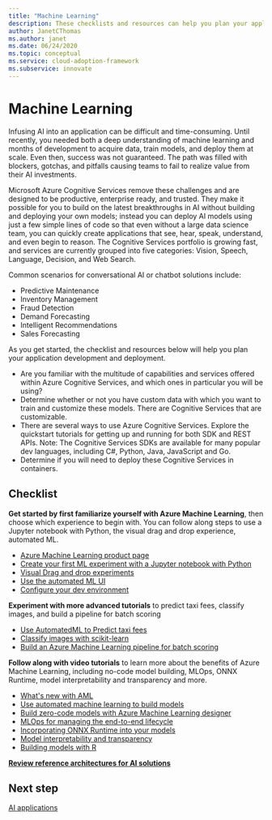 ```yaml
---
title: "Machine Learning"
description: These checklists and resources can help you plan your application development and deployment.
author: JanetCThomas
ms.author: janet
ms.date: 06/24/2020
ms.topic: conceptual
ms.service: cloud-adoption-framework
ms.subservice: innovate
---
```


# Machine Learning

Infusing AI into an application can be difficult and time-consuming. Until recently, you needed both a deep understanding of machine learning and months of development to acquire data, train models, and deploy them at scale. Even then, success was not guaranteed. The path was filled with blockers, gotchas, and pitfalls causing teams to fail to realize value from their AI investments.  

Microsoft Azure Cognitive Services remove these challenges and are designed to be productive, enterprise ready, and trusted. They make it possible for you to build on the latest breakthroughs in AI without building and deploying your own models; instead you can deploy AI models using just a few simple lines of code so that even without a large data science team, you can quickly create applications that see, hear, speak, understand, and even begin to reason. The Cognitive Services portfolio is growing fast, and services are currently grouped into five categories: Vision, Speech, Language, Decision, and Web Search.

Common scenarios for conversational AI or chatbot solutions include:

- Predictive Maintenance  
- Inventory Management
- Fraud Detection
- Demand Forecasting
- Intelligent Recommendations
- Sales Forecasting

As you get started, the checklist and resources below will help you plan your application development and deployment.

- Are you familiar with the multitude of capabilities and services offered within Azure Cognitive Services, and which ones in particular you will be using?
- Determine whether or not you have custom data with which you want to train and customize these models. There are Cognitive Services that are customizable.
- There are several ways to use Azure Cognitive Services. Explore the quickstart tutorials for getting up and running for both SDK and REST APIs. Note: The Cognitive Services SDKs are available for many popular dev languages, including C#, Python, Java, JavaScript and Go.
- Determine if you will need to deploy these Cognitive Services in containers.

## Checklist

**Get started by first familiarize yourself with Azure Machine Learning**, then choose which experience to begin with. You can follow along steps to use a Jupyter notebook with Python, the visual drag and drop experience, automated ML.

- [Azure Machine Learning product page](https://azure.microsoft.com/services/machine-learning/#documentation)
- [Create your first ML experiment with a Jupyter notebook with Python](https://docs.microsoft.com/azure/machine-learning/tutorial-1st-experiment-sdk-setup)
- [Visual Drag and drop experiments](https://docs.microsoft.com/azure/machine-learning/tutorial-designer-automobile-price-train-score)
- [Use the automated ML UI](https://docs.microsoft.com/azure/machine-learning/tutorial-first-experiment-automated-ml)
- [Configure your dev environment](https://docs.microsoft.com/azure/machine-learning/how-to-configure-environment)

**Experiment with more advanced tutorials** to predict taxi fees, classify images, and build a pipeline for batch scoring

- [Use AutomatedML to Predict taxi fees](https://docs.microsoft.com/azure/machine-learning/tutorial-auto-train-models)
- [Classify images with scikit-learn](https://docs.microsoft.com/azure/machine-learning/tutorial-train-models-with-aml)
- [Build an Azure Machine Learning pipeline for batch scoring](https://docs.microsoft.com/azure/machine-learning/tutorial-pipeline-batch-scoring-classification)

**Follow along with video tutorials** to learn more about the benefits of Azure Machine Learning, including no-code model building, MLOps, ONNX Runtime, model interpretability and transparency and more.

- [What's new with AML](https://channel9.msdn.com/Shows/AI-Show/Allup-Azure-ML)
- [Use automated machine learning to build models](https://aka.ms/automlvideo)
- [Build zero-code models with Azure Machine Learning designer](https://aka.ms/studioanddesigner)
- [MLOps for managing the end-to-end lifecycle](https://aka.ms/mlopsvideo)
- [Incorporating ONNX Runtime into your models](https://www.youtube.com/watch?v=qy7X2JGLUC4)
- [Model interpretability and transparency](https://aka.ms/azuremlinterpret)
- [Building models with R](https://aka.ms/Rmodels)

**[Review reference architectures for AI solutions](https://docs.microsoft.com/azure/architecture/browse/#ai--machine-learning)**

## Next step

[AI applications](./ai-applications.md)
